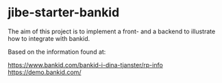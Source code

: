 # jibe-starter-bankid

The aim of this project is to implement a front- and a backend to illustrate
how to integrate with bankid.

Based on the information found at:

https://www.bankid.com/bankid-i-dina-tjanster/rp-info
https://demo.bankid.com/
